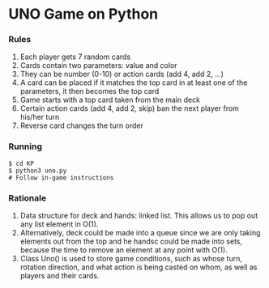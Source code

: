# UNO Game on Python

### Rules
1. Each player gets 7 random cards
2. Cards contain two parameters: value and color
3. They can be number (0-10) or action cards (add 4, add 2, ...)
4. A card can be placed if it matches the top card in at least one of the parameters, it then becomes the top card
5. Game starts with a top card taken from the main deck
6. Certain action cards (add 4, add 2, skip) ban the next player from his/her turn
7. Reverse card changes the turn order

### Running
```
$ cd KP
$ python3 uno.py
# Follow in-game instructions
```

### Rationale
1. Data structure for deck and hands: linked list. This allows us to pop out any list element in O(1).
2. Alternatively, deck could be made into a queue since we are only taking elements out from the top and he handsc could be made into sets, because the time to remove an element at any point with O(1).
3. Class Uno() is used to store game conditions, such as whose turn, rotation direction, and what action is being casted on whom, as well as players and their cards.